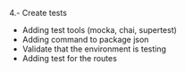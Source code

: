 4.- Create tests
* Adding test tools (mocka, chai, supertest)
* Adding command to package json
* Validate that the environment is testing
* Adding test for the routes
